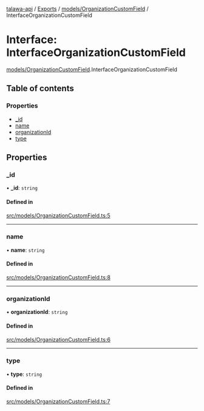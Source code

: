 [talawa-api](../README.md) / [Exports](../modules.md) / [models/OrganizationCustomField](../modules/models_OrganizationCustomField.md) / InterfaceOrganizationCustomField

# Interface: InterfaceOrganizationCustomField

[models/OrganizationCustomField](../modules/models_OrganizationCustomField.md).InterfaceOrganizationCustomField

## Table of contents

### Properties

- [\_id](models_OrganizationCustomField.InterfaceOrganizationCustomField.md#_id)
- [name](models_OrganizationCustomField.InterfaceOrganizationCustomField.md#name)
- [organizationId](models_OrganizationCustomField.InterfaceOrganizationCustomField.md#organizationid)
- [type](models_OrganizationCustomField.InterfaceOrganizationCustomField.md#type)

## Properties

### \_id

• **\_id**: `string`

#### Defined in

[src/models/OrganizationCustomField.ts:5](https://github.com/PalisadoesFoundation/talawa-api/blob/515781e/src/models/OrganizationCustomField.ts#L5)

___

### name

• **name**: `string`

#### Defined in

[src/models/OrganizationCustomField.ts:8](https://github.com/PalisadoesFoundation/talawa-api/blob/515781e/src/models/OrganizationCustomField.ts#L8)

___

### organizationId

• **organizationId**: `string`

#### Defined in

[src/models/OrganizationCustomField.ts:6](https://github.com/PalisadoesFoundation/talawa-api/blob/515781e/src/models/OrganizationCustomField.ts#L6)

___

### type

• **type**: `string`

#### Defined in

[src/models/OrganizationCustomField.ts:7](https://github.com/PalisadoesFoundation/talawa-api/blob/515781e/src/models/OrganizationCustomField.ts#L7)
